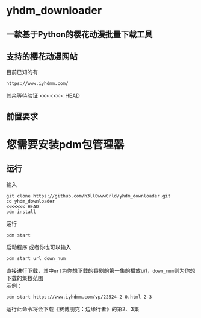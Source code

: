 # yhdm_downloader
## 一款基于Python的樱花动漫批量下载工具
## 支持的樱花动漫网站
目前已知的有
```
https://www.iyhdmm.com/
```
其余等待验证
<<<<<<< HEAD
## 前置要求
您需要安装pdm包管理器
=======
## 运行
输入
```
git clone https://github.com/h3ll0www0rld/yhdm_downloader.git
cd yhdm_downloader
<<<<<<< HEAD
pdm install
```
运行
```
pdm start
```
启动程序 
或者你也可以输入
```
pdm start url down_num
```
直接进行下载，其中`url`为你想下载的番剧的第一集的播放url，`down_num`则为你想下载的集数范围  
示例：
```
pdm start https://www.iyhdmm.com/vp/22524-2-0.html 2-3
```
运行此命令将会下载《赛博朋克：边缘行者》的第2、3集
